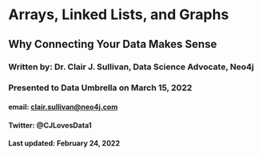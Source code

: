 # Arrays, Linked Lists, and Graphs
## Why Connecting Your Data Makes Sense
### Written by: Dr. Clair J. Sullivan, Data Science Advocate, Neo4j
### Presented to Data Umbrella on March 15, 2022
#### email: clair.sullivan@neo4j.com
#### Twitter: @CJLovesData1
#### Last updated: February 24, 2022
